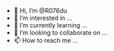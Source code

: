 - 👋 Hi, I’m @R076du
- 👀 I’m interested in ...
- 🌱 I’m currently learning ...
- 💞️ I’m looking to collaborate on ...
- 📫 How to reach me ...

<!---
R076du/R076du is a ✨ special ✨ repository because its `README.md` (this file) appears on your GitHub profile.
You can click the Preview link to take a look at your changes.
--->
